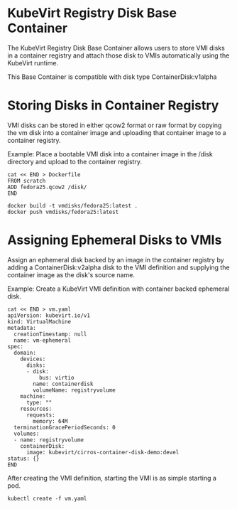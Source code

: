 # KubeVirt Registry Disk Base Container

The KubeVirt Registry Disk Base Container allows users to store VMI disks in
a container registry and attach those disk to VMIs automatically using the
KubeVirt runtime.

This Base Container is compatible with disk type ContainerDisk:v1alpha

# Storing Disks in Container Registry

VMI disks can be stored in either qcow2 format or raw format by copying the vm
disk into a container image and uploading that container image to a container
registry.

Example: Place a bootable VMI disk into a container image in the /disk directory
and upload to the container registry.
```
cat << END > Dockerfile
FROM scratch
ADD fedora25.qcow2 /disk/
END

docker build -t vmdisks/fedora25:latest .
docker push vmdisks/fedora25:latest
```

# Assigning Ephemeral Disks to VMIs

Assign an ephemeral disk backed by an image in the container registry by
adding a ContainerDisk:v2alpha disk to the VMI definition and supplying
the container image as the disk's source name.

Example: Create a KubeVirt VMI definition with container backed ephemeral disk.

```
cat << END > vm.yaml
apiVersion: kubevirt.io/v1
kind: VirtualMachine
metadata:
  creationTimestamp: null
  name: vm-ephemeral
spec:
  domain:
    devices:
      disks:
      - disk:
          bus: virtio
        name: containerdisk
        volumeName: registryvolume
    machine:
      type: ""
    resources:
      requests:
        memory: 64M
  terminationGracePeriodSeconds: 0
  volumes:
  - name: registryvolume
    containerDisk:
      image: kubevirt/cirros-container-disk-demo:devel
status: {}
END
```

After creating the VMI definition, starting the VMI is as simple starting a pod.

```
kubectl create -f vm.yaml
```
